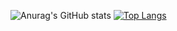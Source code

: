 ![Anurag's GitHub stats](https://github-readme-stats.vercel.app/api?username=Nypec&show_icons=true&theme=great-gatsby)
[![Top Langs](https://github-readme-stats.vercel.app/api/top-langs/?username=Nypec&layout=great-gatsby)](https://github.com/anuraghazra/github-readme-stats)
